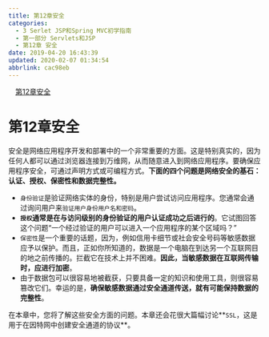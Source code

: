 ```yaml
---
title: 第12章安全
categories: 
  - 3 Serlet JSP和Spring MVC初学指南
  - 第一部分 Servlets和JSP
  - 第12章 安全
date: 2019-04-20 16:43:39
updated: 2020-02-07 01:34:54
abbrlink: cac98eb
---
```

<div id='my_toc'><a href="/JavaReadingNotes/cac98eb/#第12章安全" class="header_1">第12章安全</a>&nbsp;<br></div>
<style>.header_1{margin-left: 1em;}.header_2{margin-left: 2em;}.header_3{margin-left: 3em;}.header_4{margin-left: 4em;}.header_5{margin-left: 5em;}.header_6{margin-left: 6em;}</style>
<!--more-->
<script>if (navigator.platform.search('arm')==-1){document.getElementById('my_toc').style.display = 'none';}var e,p = document.getElementsByTagName('p');while (p.length>0) {e = p[0];e.parentElement.removeChild(e);}</script>

<!--end-->
# 第12章安全 #
安全是网络应用程序开发和部署中的一个非常重要的方面。这是特别真实的，因为任何人都可以通过浏览器连接到万维网，从而随意进入到网络应用程序。要确保应用程序安全，可通过声明方式或可编程方式。**下面的四个问题是网络安全的基石：认证、授权、保密性和数据完整性。**
- `身份验证`是验证网络实体的身份，特别是用户尝试访问应用程序。您通常会通过询问用户来`验证用户身份用户名和密码`。
- **`授权`通常是在与访问级别的身份验证的用户认证成功之后进行的**。它试图回答这个问题“一个经过验证的用户可以进入一个应用程序的某个区域吗？”
- `保密性`是一个重要的话题，因为，例如信用卡细节或社会安全号码等敏感数据应予以保护。而且，正如你所知道的，数据是一个电脑在到达另一个互联网目的地之前传播的。拦截它在技术上并不困难。**因此，当敏感数据在互联网传输时，应进行加密**。
- 由于数据包可以很容易地被截获，只要具备一定的知识和使用工具，则很容易篡改它们。幸运的是，**确保敏感数据通过安全通道传送，就有可能保持数据的完整性**。

在本章中，您将了解这些安全方面的问题。本章还会花很大篇幅讨论**`SSL`，这是用于在因特网中创建安全通道的协议**。

